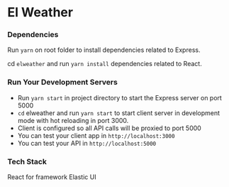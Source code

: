 # El Weather

### Dependencies

Run `yarn` on root folder to install dependencies related to Express.

cd `elweather` and run `yarn install` dependencies related to React.

### Run Your Development Servers

- Run `yarn start` in project directory to start the Express server on port 5000
- `cd` elweather and run `yarn start` to start client server in development mode with hot reloading in port 3000.
- Client is configured so all API calls will be proxied to port 5000
- You can test your client app in `http://localhost:3000`
- You can test your API in `http://localhost:5000`
  &nbsp;
  &nbsp;

###  Tech Stack
React for framework
Elastic UI
